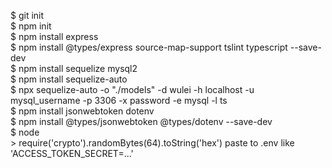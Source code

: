 $ git init\
$ npm init\
$ npm install express\
$ npm install @types/express source-map-support tslint typescript --save-dev\
$ npm install sequelize mysql2\
$ npm install sequelize-auto\
$ npx sequelize-auto -o "./models" -d wulei -h localhost -u mysql_username -p 3306 -x password -e mysql -l ts\
$ npm install jsonwebtoken dotenv\
$ npm install @types/jsonwebtoken @types/dotenv --save-dev\
$ node\
\> require('crypto').randomBytes(64).toString('hex')
paste to .env like 'ACCESS_TOKEN_SECRET=...'
